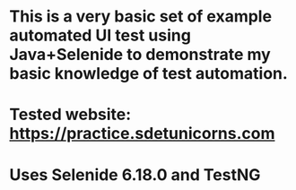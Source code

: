 # This is a very basic set of example automated UI test using Java+Selenide to demonstrate my basic knowledge of test automation.
# Tested website: https://practice.sdetunicorns.com
# Uses Selenide 6.18.0 and TestNG